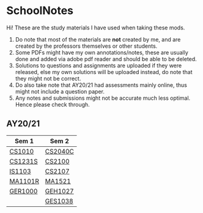# SchoolNotes #

Hi! These are the study materials I have used when taking these mods.
1. Do note that most of the materials are **not** created by me, and are created by the professors themselves or other students.
2. Some PDFs might have my own annotations/notes, these are usually done and added via adobe pdf reader and should be able to be deleted.
3. Solutions to questions and assignments are uploaded if they were released, else my own solutions will be uploaded instead, do note that they might not be correct.
4. Do also take note that AY20/21 had assessments mainly online, thus might not include a question paper.
5. Any notes and submissions might not be accurate much less optimal. Hence please check through.

## AY20/21 ##
 Sem 1 | Sem 2
 ------ | ------
 [CS1010](https://github.com/Nnythingy/SchoolNotes/tree/main/cs1010) | [CS2040C](https://github.com/Nnythingy/SchoolNotes/tree/main/cs2040C)
 [CS1231S](https://github.com/Nnythingy/SchoolNotes/tree/main/cs1231S) | [CS2100](https://github.com/Nnythingy/SchoolNotes/tree/main/cs2100)
 [IS1103](https://github.com/Nnythingy/SchoolNotes/tree/main/IS1103) | [CS2107](https://github.com/Nnythingy/SchoolNotes/tree/main/cs2107)
 [MA1101R](https://github.com/Nnythingy/SchoolNotes/tree/main/MA1101R) | [MA1521](https://github.com/Nnythingy/SchoolNotes/tree/main/MA1521)
 [GER1000](https://github.com/Nnythingy/SchoolNotes/tree/main/GER1000) | [GEH1027](https://github.com/Nnythingy/SchoolNotes/tree/main/GEH1027)
 | | [GES1038](https://github.com/Nnythingy/SchoolNotes/tree/main/GES1038)

